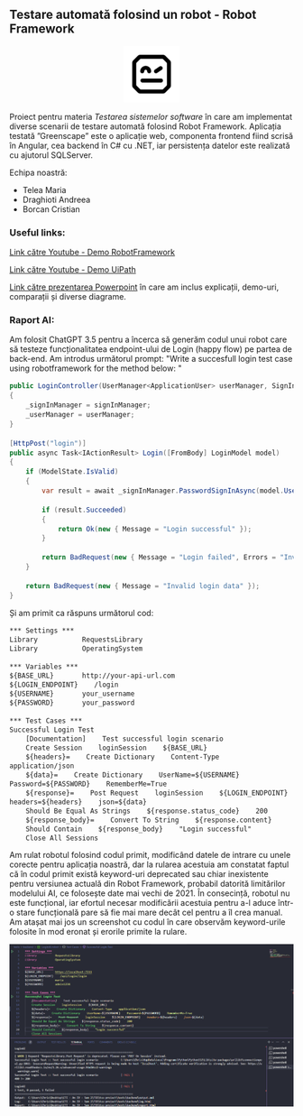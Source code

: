 ## Testare automată folosind un robot - Robot Framework

<p align="center">
<img src="/robot-framework.png" width="100"/>
</p>

Proiect pentru materia *Testarea sistemelor software* în care am implementat diverse scenarii de testare automată folosind Robot Framework.
Aplicația testată ”Greenscape” este o aplicație web, componenta frontend fiind scrisă în Angular, cea backend în C# cu .NET, iar persistența datelor este realizată cu ajutorul SQLServer.

Echipa noastră:
- Telea Maria
- Draghioti Andreea
- Borcan Cristian

### Useful links:
[Link către Youtube - Demo RobotFramework](https://www.youtube.com/watch?v=bGSA3kx8zsE)

[Link către Youtube - Demo UiPath](https://www.youtube.com/watch?v=eizZcer-R3M)

[Link către prezentarea Powerpoint](https://docs.google.com/presentation/d/1K21oRCAtrjXaDZAdQ__jpQ7afUIlCCl4CynDpbhSFfc/edit?usp=sharing) în care am inclus explicații, demo-uri, comparații și diverse diagrame.

### Raport AI:

Am folosit ChatGPT 3.5 pentru a încerca să generăm codul unui robot care să testeze funcționalitatea endpoint-ului de Login (happy flow) pe partea de back-end.
Am introdus următorul prompt:
"Write a succesfull login test case using robotframework for the method below: "
```cs
public LoginController(UserManager<ApplicationUser> userManager, SignInManager<ApplicationUser> signInManager)
{
    _signInManager = signInManager;
    _userManager = userManager;
}

[HttpPost("login")]
public async Task<IActionResult> Login([FromBody] LoginModel model)
{
    if (ModelState.IsValid)
    {
        var result = await _signInManager.PasswordSignInAsync(model.UserName, model.Password, model.RememberMe, lockoutOnFailure: false);

        if (result.Succeeded)
        {
            return Ok(new { Message = "Login successful" });
        }

        return BadRequest(new { Message = "Login failed", Errors = "Invalid login attempt" });
    }

    return BadRequest(new { Message = "Invalid login data" });
}
```


Și am primit ca răspuns următorul cod:
```
*** Settings ***
Library           RequestsLibrary
Library           OperatingSystem

*** Variables ***
${BASE_URL}       http://your-api-url.com
${LOGIN_ENDPOINT}    /login
${USERNAME}       your_username
${PASSWORD}       your_password

*** Test Cases ***
Successful Login Test
    [Documentation]    Test successful login scenario
    Create Session    loginSession    ${BASE_URL}
    ${headers}=    Create Dictionary    Content-Type    application/json
    ${data}=    Create Dictionary    UserName=${USERNAME}    Password=${PASSWORD}    RememberMe=True
    ${response}=    Post Request    loginSession    ${LOGIN_ENDPOINT}    headers=${headers}    json=${data}
    Should Be Equal As Strings    ${response.status_code}    200
    ${response_body}=    Convert To String    ${response.content}
    Should Contain    ${response_body}    "Login successful"
    Close All Sessions
```

Am rulat robotul folosind codul primit, modificând datele de intrare cu unele corecte pentru aplicația noastră, dar la rularea acestuia am constatat faptul că în codul primit există keyword-uri deprecated sau chiar inexistente pentru versiunea actuală din Robot Framework, probabil datorită limitărilor modelului AI, ce folosește date mai vechi de 2021. În consecință, robotul nu este funcțional, iar efortul necesar modificării acestuia pentru a-l aduce într-o stare funcțională pare să fie mai mare decât cel pentru a îl crea manual. Am atașat mai jos un screenshot cu codul în care observăm keyword-urile folosite în mod eronat și erorile primite la rulare.

<p align="center">
<img src="/raport_ai.png"/>
</p>
